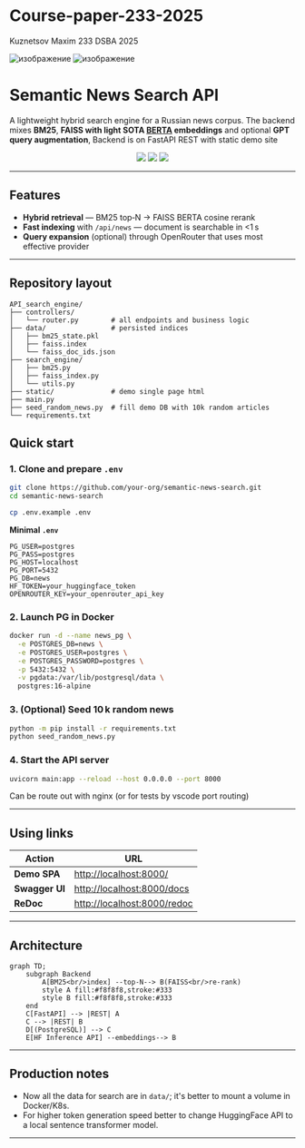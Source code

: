 # Course-paper-233-2025
Kuznetsov Maxim 233 DSBA 2025

![изображение](https://github.com/user-attachments/assets/c8da36c1-c960-40b9-97a1-bbba74138cd6)
![изображение](https://github.com/user-attachments/assets/6ab5e68c-16cd-487f-83c9-c7102d0fab15)


# Semantic News Search API

A lightweight hybrid search engine for a Russian news corpus.
The backend mixes **BM25**, **FAISS with light SOTA [BERTA](https://huggingface.co/sergeyzh/BERTA) embeddings** and optional **GPT query augmentation**, 
Backend is on FastAPI REST with static demo site

<p align="center">
  <img src="https://img.shields.io/badge/python-3.10%2B-blue" />
  <img src="https://img.shields.io/badge/FastAPI-%F0%9F%9A%80-green" />
  <img src="https://img.shields.io/badge/FAISS-v1.7.4-lightgrey" />
</p>

---

## Features

* **Hybrid retrieval** — BM25 top‑N → FAISS BERTA cosine rerank  
* **Fast indexing** with `/api/news` — document is searchable in &lt;1 s  
* **Query expansion** (optional) through OpenRouter that uses most effective provider  

---

## Repository layout

```
API_search_engine/
├── controllers/
│   └── router.py        # all endpoints and business logic
├── data/                # persisted indices
│   ├── bm25_state.pkl
│   ├── faiss.index
│   └── faiss_doc_ids.json
├── search_engine/
│   ├── bm25.py
│   ├── faiss_index.py
│   └── utils.py
├── static/              # demo single page html
├── main.py              
├── seed_random_news.py  # fill demo DB with 10k random articles
└── requirements.txt
```


## Quick start

### 1. Clone and prepare `.env`

```bash
git clone https://github.com/your‑org/semantic‑news‑search.git
cd semantic‑news‑search

cp .env.example .env
```

**Minimal `.env`**

```env
PG_USER=postgres
PG_PASS=postgres
PG_HOST=localhost
PG_PORT=5432
PG_DB=news
HF_TOKEN=your_huggingface_token
OPENROUTER_KEY=your_openrouter_api_key
```

### 2. Launch PG in Docker

```bash
docker run -d --name news_pg \
  -e POSTGRES_DB=news \
  -e POSTGRES_USER=postgres \
  -e POSTGRES_PASSWORD=postgres \
  -p 5432:5432 \
  -v pgdata:/var/lib/postgresql/data \
  postgres:16-alpine
```

### 3. (Optional) Seed 10 k random news

```bash
python -m pip install -r requirements.txt
python seed_random_news.py
```

### 4. Start the API server

```bash
uvicorn main:app --reload --host 0.0.0.0 --port 8000
```
Can be route out with nginx (or for tests by vscode port routing)

---

## Using links

| Action | URL |
|--------|---------------|
| **Demo SPA** | <http://localhost:8000/> |
| **Swagger UI** | <http://localhost:8000/docs> |
| **ReDoc** | <http://localhost:8000/redoc> |


---

## Architecture

```mermaid
graph TD;
    subgraph Backend
        A[BM25<br/>index] --top‑N--> B(FAISS<br/>re‑rank)
        style A fill:#f8f8f8,stroke:#333
        style B fill:#f8f8f8,stroke:#333
    end
    C[FastAPI] --> |REST| A
    C --> |REST| B
    D[(PostgreSQL)] --> C
    E[HF Inference API] --embeddings--> B
```

---

## Production notes

* Now all the data for search are in `data/`; it's better to mount a volume in Docker/K8s.  
* For higher token generation speed better to change HuggingFace API to a local sentence transformer model.

---
